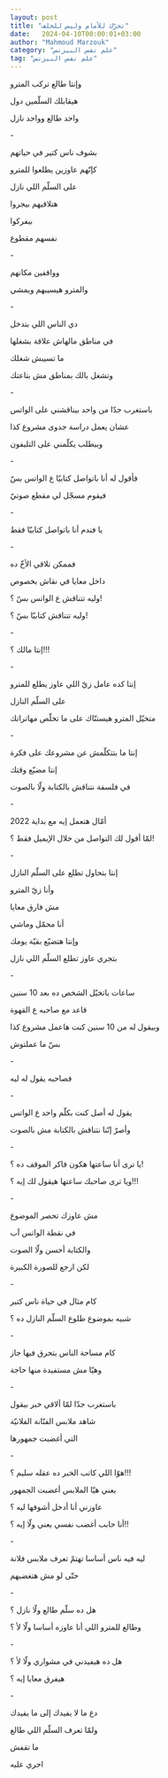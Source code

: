 ```yaml
---
layout: post
title: "تحرّك للأمام وليس للخلف"
date:   2024-04-10T00:00:01+03:00
author: "Mahmoud Marzouk"
category: "علم نفس البيزنس"
tag: "علم نفس البيزنس"
---
```



وإنتا طالع تركب المترو

هيقابلك السلّمين دول

واحد طالع وواحد نازل

\-

بشوف ناس كتير في حياتهم

كإنّهم عاوزين يطلعوا للمترو

على السلّم اللي نازل

هتلاقيهم بيجروا

بيفركوا

نفسهم مقطوع

\-

وواقفين مكانهم

والمترو هيسيبهم ويمشي

\-

دي الناس اللي بتدخل

في مناطق مالهاش علاقة بشغلها

ما تسيبش شغلك

وتشغل بالك بمناطق مش بتاعتك

\-

باستغرب جدّا من واحد بيناقشني على الواتس

عشان يعمل دراسة جدوى مشروع كذا

وبيطلب يكلّمني على التليفون

\-

فأقول له أنا باتواصل كتابيّا ع الواتس بسّ

فيقوم مسجّل لي مقطع صوتيّ

\-

يا فندم أنا باتواصل كتابيّا فقط

\-

فممكن تلاقي الأخّ ده

داخل معايا في نقاش بخصوص

وليه تتناقش ع الواتس بسّ ؟!

وليه تتناقش كتابيّا بسّ ؟!

\-

إنتا مالك ؟!!!

\-

إنتا كده عامل زيّ اللي عاوز يطلع للمترو

على السلّم النازل

متخيّل المترو هيستنّاك على ما تخلّص مهاتراتك

\-

إنتا ما بتتكلّمش عن مشروعك على فكرة

إنتا مضيّع وقتك

في فلسفة نتناقش بالكتابة ولّا بالصوت

\-

أمّال هتعمل إيه مع بداية 2022

لمّا أقول لك التواصل من خلال الإيميل فقط ؟!

\-

إنتا بتحاول تطلع على السلّم النازل

وأنا زيّ المترو

مش فارق معايا

أنا محمّل وماشي

وإنتا هتضيّع بقيّة يومك

بتجري عاوز تطلع السلّم اللي نازل

\-

ساعات باتخيّل الشخص ده بعد 10 سنين

قاعد مع صاحبه ع القهوة

وبيقول له من 10 سنين كنت هاعمل مشروع كذا

بسّ ما عملتوش

\-

فصاحبه يقول له ليه

\-

يقول له أصل كنت بكلّم واحد ع الواتس

وأصرّ إنّنا نتناقش بالكتابة مش بالصوت

\-

يا ترى أنا ساعتها هكون فاكر الموقف ده ؟!

ويا ترى صاحبك ساعتها هيقول لك إيه ؟!!!

\-

مش عاوزك تحصر الموضوع

في نقطة الواتس آب

والكتابة أحسن ولّا الصوت

لكن ارجع للصورة الكبيرة

\-

كام مثال في حياة ناس كتير

شبيه بموضوع طلوع السلّم النازل ده ؟

\-

كام مساحة الناس بتحرق فيها جاز

وهيّا مش مستفيدة منها حاجة

\-

باستغرب جدّا لمّا ألاقي خبر بيقول

شاهد ملابس الفنّانة الفلانيّة

التي أغضبت جمهورها

\-

هوّا اللي كاتب الخبر ده عقله سليم ؟!!!

يعني هيّا الملابس أغضبت الجمهور

عاوزني أنا أدخل أشوفها ليه ؟

أنا حابب أغضب نفسي يعني ولّا إيه ؟!!

\-

ليه فيه ناس أساسا تهتمّ تعرف ملابس فلانة

حتّى لو مش هتغضبهم

\-

هل ده سلّم طالع ولّا نازل ؟

وطالع للمترو اللي أنا عاوزه أساسا ولّا لأ ؟

\-

هل ده هيفيدني في مشواري ولّا لأ ؟

هيفرق معايا إيه ؟

\-

دع ما لا يفيدك إلى ما يفيدك

ولمّا تعرف السلّم اللي طالع

ما تقفش

اجري عليه
